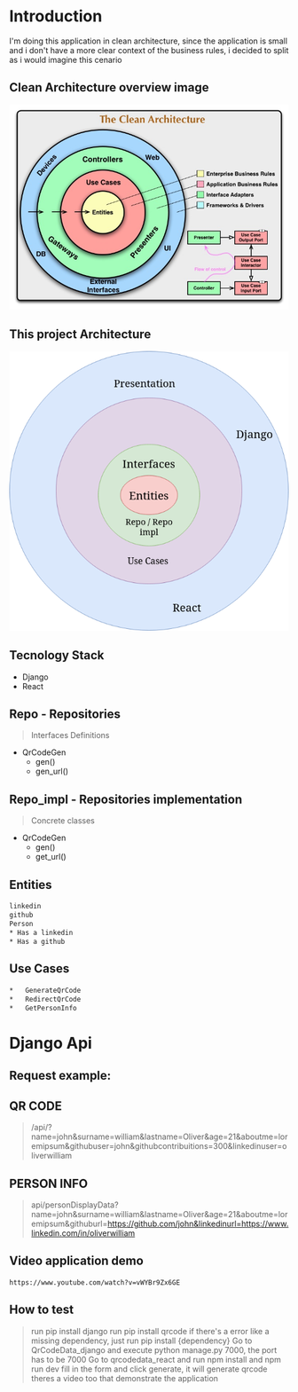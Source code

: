 # Introduction
<p>I'm doing this application in clean architecture, since the application is small and i don't have a more 
clear context of the business rules, i decided to split as i would imagine this cenario </p>

## Clean Architecture overview image
![Clean Architecture ](CleanArchitecture.jpg)


## This project Architecture
![Project Architecture](architecture.png)


## Tecnology Stack
* Django 
* React

## Repo - Repositories 

  > Interfaces Definitions
  * QrCodeGen
      * gen()
      * gen_url()

## Repo_impl - Repositories implementation
  > Concrete classes
  * QrCodeGen
      * gen()
      * get_url()  

## Entities
    linkedin
    github
    Person
    * Has a linkedin
    * Has a github


## Use Cases
    *   GenerateQrCode
    *   RedirectQrCode
    *   GetPersonInfo

# Django Api
## Request example:
## QR CODE
> /api/?name=john&surname=william&lastname=Oliver&age=21&aboutme=loremipsum&githubuser=john&githubcontribuitions=300&linkedinuser=oliverwilliam

## PERSON INFO
> api/personDisplayData?name=john&surname=william&lastname=Oliver&age=21&aboutme=loremipsum&githuburl=https://github.com/john&linkedinurl=https://www.linkedin.com/in/oliverwilliam


## Video application demo
    https://www.youtube.com/watch?v=vWYBr9Zx6GE


## How to test
> run pip install django
> run pip install qrcode
> if there's a error like a missing dependency, just run pip install {dependency}
> Go to QrCodeData_django and execute python manage.py 7000, the port has to be 7000
> Go to qrcodedata_react and run npm install and npm run dev
> fill in the form and click generate, it will generate qrcode
> theres a video too that demonstrate the application